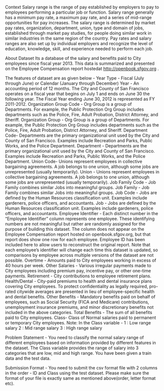 Context
Salary range is the range of pay established by employers to pay to employees performing a particular job or function. Salary range generally has a minimum pay rate, a maximum pay rate, and a series of mid-range opportunities for pay increases.
The salary range is determined by market pay rates, organization, department, union, type and domain of jobs, established through market pay studies, for people doing similar work in similar industries in the same region of the country.
Pay rates and salary ranges are also set up by individual employers and recognize the level of education, knowledge, skill, and experience needed to perform each job.

About Dataset
Its a database of the salary and benefits paid to City employees since fiscal year 2013.
This data is summarized and presented on the Employee Compensation report hostedat http://openbook.sfgov.org .

The features of dataset are as given below -
Year Type - Fiscal (July through June) or Calendar (January through December)
Year - An accounting period of 12 months. The City and County of San Francisco operates on a fiscal year that begins on July 1 and ends on June 30 the following year. The Fiscal Year ending June 30, 2012 is represented as FY 2011-2012.
Organization Group Code - Org Group is a group of Departments. For example, the Public Protection Org Group includes departments such as the Police, Fire, Adult Probation, District Attorney, and Sheriff.
Organization Group - Org Group is a group of Departments. For example, the Public Protection Org Group includes departments such as the Police, Fire, Adult Probation, District Attorney, and Sheriff.
Department Code- Departments are the primary organizational unit used by the City and County of San Francisco. Examples include Recreation and Parks, Public Works, and the Police Department.
Department - Departments are the primary organizational unit used by the City and County of San Francisco. Examples include Recreation and Parks, Public Works, and the Police Department.
Union Code- Unions represent employees in collective bargaining agreements. A job belongs to one union, although some jobs are unrepresented (usually temporarily).
Union - Unions represent employees in collective bargaining agreements. A job belongs to one union, although some jobs are unrepresented (usually temporarily).
Job Family Code - Job Family combines similar Jobs into meaningful groups.
Job Family - Job Family combines similar Jobs into meaningful groups.
Job Code - Jobs are defined by the Human Resources classification unit. Examples include gardeners, police officers, and accountants.
Job - Jobs are defined by the Human Resources classification unit. Examples include gardeners, police officers, and accountants.
Employee Identifier - Each distinct number in the “Employee Identifier” column represents one employee. These identifying numbers are not meaningful but rather are randomly assigned for the purpose of building this dataset. The column does not appear on the Employee Compensation report hosted on openbook.sfgov.org, but that report does show one row for each employee. Employee ID has been included here to allow users to reconstruct the original report. Note that each employee’s identifier will change each time this dataset is updated, so comparisons by employee across multiple versions of the dataset are not possible.
Overtime - Amounts paid to City employees working in excess of 40 hours per week.
Other Salaries - Various irregular payments made to City employees including premium pay, incentive pay, or other one-time payments.
Retirement - City contributions to employee retirement plans.
Health/Dental - City-paid premiums to health and dental insurance plans covering City employees. To protect confidentiality as legally required, pro-rated citywide averages are presented in lieu of employee-specific health and dental benefits.
Other Benefits - Mandatory benefits paid on behalf of employees, such as Social Security (FICA and Medicare) contributions, unemployment insurance premiums, and minor discretionary benefits not included in the above categories.
Total Benefits - The sum of all benefits paid to City employees.
Class- Class of Normal salaries paid to permanent or temporary City employees.
Note: In the Class variable - 1 : Low range salary
2 : Mid range salary
3 : High range salary

Problem Statement -
You need to classify the normal salary range of different employees based on information provided by different features in the dataset.
The Class variable provides the range of salary into 3 categories that are low, mid and high range.
You have been given a train data and the test data.

Submission Format -
You need to submit the csv format file with 2 columns in the order - ID and Class using the test dataset.
Please make sure the format of your file is exactly same as mentioned above(order, letter format etc).
